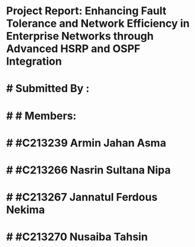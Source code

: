 # Project Report: Enhancing Fault Tolerance and Network Efficiency in Enterprise Networks through Advanced HSRP and OSPF Integration
# # Submitted By :
# # # Members: 
# # #C213239 Armin Jahan Asma
# # #C213266 Nasrin Sultana Nipa
# # #C213267 Jannatul Ferdous Nekima
# # #C213270 Nusaiba Tahsin


